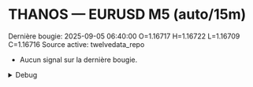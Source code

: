 # THANOS — EURUSD M5 (auto/15m)
Dernière bougie: 2025-09-05 06:40:00  O=1.16717  H=1.16722  L=1.16709  C=1.16716
Source active: twelvedata_repo

- Aucun signal sur la dernière bougie.

<details><summary>Debug</summary>

- TD_API_KEY manquant.

</details>
